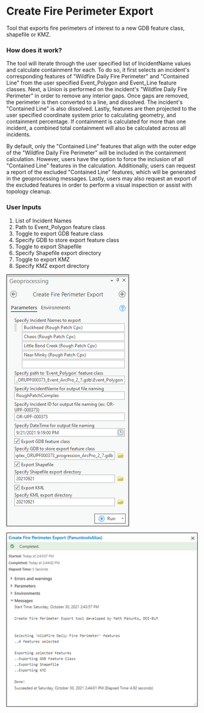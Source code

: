 # Create Fire Perimeter Export

Tool that exports fire perimeters of interest to a new GDB feature class, shapefile or KMZ.

### How does it work?

The tool will iterate through the user specified list of IncidentName values and calculate containment for each. To do so, it first selects an incident's corresponding features of "Wildfire Daily Fire Perimeter" and "Contained Line" from the user specified Event_Polygon and Event_Line feature classes. Next, a Union is performed on the incident's "Wildfire Daily Fire Perimeter" in order to remove any interior gaps. Once gaps are removed, the perimeter is then converted to a line, and dissolved. The incident's "Contained Line" is also dissolved. Lastly, features are then projected to the user specified coordinate system prior to calculating geometry, and containment percentage. If containment is calculated for more than one incident, a combined total containment will also be calculated across all incidents.

By default, only the "Contained Line" features that align with the outer edge of the "Wildfire Daily Fire Perimeter" will be included in the containment calculation. However, users have the option to force the inclusion of all "Contained Line" features in the calculation. Additionally, users can request a report of the excluded "Contained Line" features, which will be generated in the geoprocessing messages. Lastly, users may also request an export of the excluded features in order to perform a visual inspection or assist with topology cleanup.


### User Inputs

1. List of Incident Names
2. Path to Event_Polygon feature class
3. Toggle to export GDB feature class
4. Specify GDB to store export feature class
5. Toggle to export Shapefile
6. Specify Shapefile export directory
7. Toggle to export KMZ
8. Specify KMZ export directory


![screenshot_CreateFirePerimeterExport_1.png](/docs/screenshot_CreateFirePerimeterExport_1.png?raw=true)

![screenshot_CreateFirePerimeterExport_2.png](/docs/screenshot_CreateFirePerimeterExport_2.png?raw=true)
